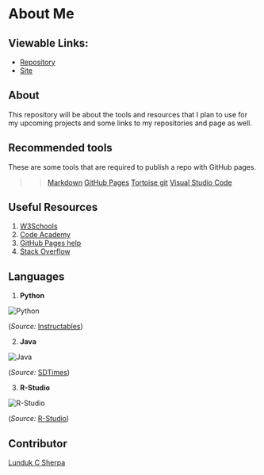 # About Me

## Viewable Links:
- [Repository](https://github.com/LundukS/About-me)
- [Site](https://lunduks.github.io/About-me/)

## About
This repository will be about the tools and resources that I plan to use for my upcoming projects and some links to my repositories and page as well.

## Recommended tools
These are some tools that are required to publish a repo with GitHub pages.
>> [Markdown](https://github.com/adam-p/markdown-here/wiki/Markdown-Cheatsheet)
>> [GitHub Pages](https://pages.github.com/)
>> [Tortoise git](https://tortoisegit.org/)
>> [Visual Studio Code](https://code.visualstudio.com/)

## Useful Resources
1. [W3Schools](https://www.w3schools.com/)
1. [Code Academy](https://www.codecademy.com/learn/learn-html)
1. [GitHub Pages help](https://help.github.com/en/github/working-with-github-pages/about-github-pages)
1. [Stack Overflow](https://stackoverflow.com/)

## Languages
1. **Python**

![Python](https://cdn.instructables.com/F2P/ICXA/GFRWS6JP/F2PICXAGFRWS6JP.LARGE.jpg?auto=webp&frame=1&fit=bounds)

(*Source:* [Instructables](https://www.instructables.com/id/How-to-get-started-with-python/))

2. **Java**

![Java](https://sdtimes.com/wp-content/uploads/2019/03/jW4dnFtA_400x400.jpg)

(*Source:* [SDTimes](https://sdtimes.com/java/java-12-is-now-available/))

3. **R-Studio**

![R-Studio](https://d33wubrfki0l68.cloudfront.net/521a038ed009b97bf73eb0a653b1cb7e66645231/8e3fd/assets/img/rstudio-icon.png)

(*Source:* [R-Studio](https://rstudio.com/))

## Contributor
[Lunduk C Sherpa](https://github.com/LundukS)
